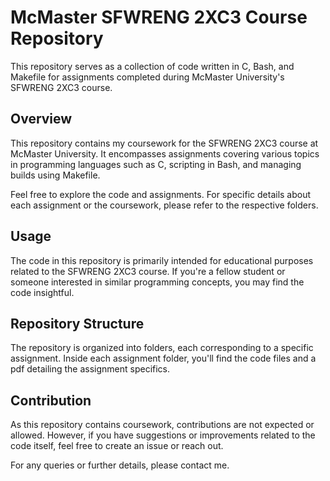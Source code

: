 # McMaster SFWRENG 2XC3 Course Repository

This repository serves as a collection of code written in C, Bash, and Makefile for assignments completed during McMaster University's SFWRENG 2XC3 course.

## Overview

This repository contains my coursework for the SFWRENG 2XC3 course at McMaster University. It encompasses assignments covering various topics in programming languages such as C, scripting in Bash, and managing builds using Makefile.

Feel free to explore the code and assignments. For specific details about each assignment or the coursework, please refer to the respective folders.

## Usage

The code in this repository is primarily intended for educational purposes related to the SFWRENG 2XC3 course. If you're a fellow student or someone interested in similar programming concepts, you may find the code insightful.

## Repository Structure

The repository is organized into folders, each corresponding to a specific assignment. Inside each assignment folder, you'll find the code files and a pdf detailing the assignment specifics.

## Contribution

As this repository contains coursework, contributions are not expected or allowed. However, if you have suggestions or improvements related to the code itself, feel free to create an issue or reach out.

For any queries or further details, please contact me.
